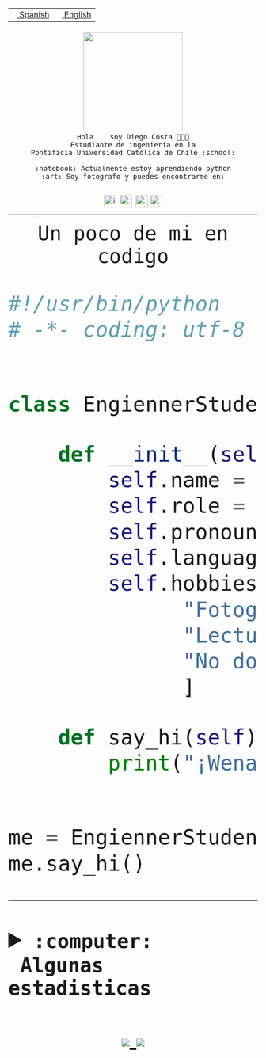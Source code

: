 <table border="0"  align="right">
 <tr><td><a href="README.md"><img src="https://upload.wikimedia.org/wikipedia/commons/thumb/8/89/Bandera_de_Espa%C3%B1a.svg/1200px-Bandera_de_Espa%C3%B1a.svg.png" height="10"> Spanish</a></td>
 <td><a href="README.en.md"><img src="https://upload.wikimedia.org/wikipedia/commons/a/a4/Flag_of_the_United_States.svg" height="10"> English</a></td></tr>
</table><br><br><br>


<p align="center">
  <img src="https://github.com/diegocostares/diegocostares/blob/main/Images/aaa2.gif?raw=true" width="200px">
  <br><samp>
    Hola <img src="https://media.giphy.com/media/hvRJCLFzcasrR4ia7z/giphy.gif" width="16px"> soy Diego Costa 👨🏻‍💻<br>
    Estudiante de ingeniería en la <br>
    Pontificia Universidad Católica de Chile :school:<br>
  <br>
    :notebook: Actualmente estoy aprendiendo python <br>
    :art: Soy fotografo y puedes encontrarme en: <br>
  <br></samp>
  
</p>

<p align="center">
   <a href="https://instagram.com/diegocosta_no" target="blank">
    <img 
    align="center" src="https://cdn.jsdelivr.net/npm/simple-icons@3.0.1/icons/instagram.svg" alt="instagram" height="25px" width="25px" />
  </a>
  <a style="border: 3px solid; color: white;"href="https://t.me/diegocosta_no" target="blank">
  <img
  align="center" alt="Telegram" width="25px" src="https://icons-for-free.com/iconfiles/png/512/Telegram-1324888767380505522.png" />
</a>
<a href="https://api.whatsapp.com/send?phone=56971897835&text=Hola!" target="blank">
  <img
  align="center" alt="wtsp" width="25px" src="https://img.icons8.com/pastel-glyph/2x/whatsapp--v2.png" />
</a>
<a href="https://www.linkedin.com/in/diego-costa-786249213/" target="blank">
  <img
  align="center" alt="wtsp" width="25px" src="https://img.icons8.com/metro/452/linkedin.png" />
</a>

  </a>
</p>

---


<p align="center"><font size="25"><samp>Un poco de mi en codigo</samp></front></p>


```python
#!/usr/bin/python
# -*- coding: utf-8 -*-


class EngiennerStudent:

    def __init__(self):
        self.name = "Diego Costa"
        self.role = "Estudiante"
        self.pronouns = "he/him"
        self.language_spoken = ["es_CL", "en_US"]
        self.hobbies = [
              "Fotografia",
              "Lectura",
              "No dormir",
              ]

    def say_hi(self):
        print("¡Wena mundo!")


me = EngiennerStudent()
me.say_hi()
```
---
<details>
  <summary><b><samp>:computer: &nbsp;Algunas estadisticas</samp></b></summary>
  <br/></p>

<!--START_SECTION:waka-->
![Code Time](http://img.shields.io/badge/Code%20Time-364%20hrs%2023%20mins-blue)

**Soy nocturno 🦉** 

```text
🌞 Mañana     5 commits      ░░░░░░░░░░░░░░░░░░░░░░░░░   2.66% 
🌆 Día        77 commits     ██████████░░░░░░░░░░░░░░░   40.96% 
🌃 Tarde      48 commits     ██████░░░░░░░░░░░░░░░░░░░   25.53% 
🌙 Noche      58 commits     ███████░░░░░░░░░░░░░░░░░░   30.85%

```
📅 **Soy más productivo los Miércoles** 

```text
Lunes        18 commits     ██░░░░░░░░░░░░░░░░░░░░░░░   9.57% 
Martes       24 commits     ███░░░░░░░░░░░░░░░░░░░░░░   12.77% 
Miércoles    82 commits     ███████████░░░░░░░░░░░░░░   43.62% 
Jueves       16 commits     ██░░░░░░░░░░░░░░░░░░░░░░░   8.51% 
Viernes      6 commits      ░░░░░░░░░░░░░░░░░░░░░░░░░   3.19% 
Sábado       16 commits     ██░░░░░░░░░░░░░░░░░░░░░░░   8.51% 
Domingo      26 commits     ███░░░░░░░░░░░░░░░░░░░░░░   13.83%

```


📊 **Esta semana me dediqué a** 

```text
🐱‍💻 Proyectos: 
SHAREGO-G54              21 hrs 5 mins       ████████████████████░░░░░   81.92% 
Unknown Project          3 hrs 19 mins       ███░░░░░░░░░░░░░░░░░░░░░░   12.88% 
private                  52 mins             ░░░░░░░░░░░░░░░░░░░░░░░░░   3.37% 
Proyecto-Ejemplo         20 mins             ░░░░░░░░░░░░░░░░░░░░░░░░░   1.32% 
T1-Avance                7 mins              ░░░░░░░░░░░░░░░░░░░░░░░░░   0.51%

```


 Last Updated on 16/04/2022 20:24:30 UTC
<!--END_SECTION:waka-->
  
  

 <p align="center"> <img src="https://github-readme-stats.vercel.app/api?username=diegocostares&show_icons=true&theme=ayu-mirage" alt="abhisheknaiidu" /></p>
 
</details>

<p align=center>
  <a href="https://github.com/diegocostares">
    <img src="https://badges.pufler.dev/visits/diegocostares/diegocostares?style=flat-square&color=black&logo=github">
  </a>
  <a href="https://github.com/diegocostares?tab=repositories">
    <img src="https://badges.pufler.dev/repos/diegocostares?style=flat-square&color=black&logo=github">
  </a>
</p>
